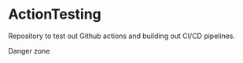 # ActionTesting
Repository to test out Github actions and building out CI/CD pipelines.

Danger zone
